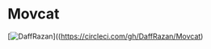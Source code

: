 # Movcat

[![DaffRazan](https://circleci.com/gh/DaffRazan/Movcat.svg?style=svg)]((https://circleci.com/gh/DaffRazan/Movcat)
